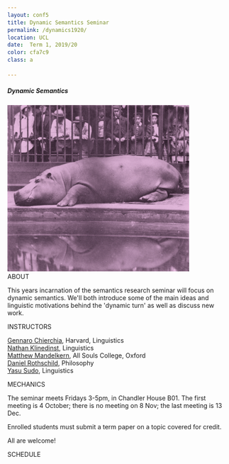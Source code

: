 ```yaml
---
layout: conf5
title: Dynamic Semantics Seminar
permalink: /dynamics1920/
location: UCL
date:  Term 1, 2019/20
color: cfa7c9
class: a

---
```



##### Dynamic Semantics

<img src="/materials/hippo.jpg" width="410">

<div class="maintext" markdown="1">






<div class="title"> ABOUT </div>

This years incarnation of the semantics research seminar will focus on dynamic semantics.  We'll both introduce some of the main ideas and linguistic motivations behind the 'dynamic turn' as well as discuss new work.

<div class="title"> INSTRUCTORS </div>

[Gennaro Chierchia](https://scholar.harvard.edu/chierchia), Harvard, Linguistics<br>
[Nathan Klinedinst](https://www.ucl.ac.uk/pals/people/nathan-klinedinst),  Linguistics<br>
[Matthew Mandelkern](http://users.ox.ac.uk/~sfop0776/), All Souls College, Oxford <br>
[Daniel Rothschild](http://danielrothschild.com/),  Philosophy<br>
[Yasu Sudo](http://www.ucl.ac.uk/~ucjtudo/), Linguistics

<div class="title"> MECHANICS </div>

The seminar meets Fridays 3-5pm, in Chandler House B01.   The first meeting is 4 October; there is no meeting on 8 Nov; the last meeting is 13 Dec.

Enrolled students must submit a term paper on a topic covered for credit.

All are welcome!

<div class="title"> SCHEDULE </div>
